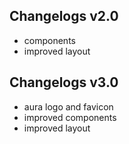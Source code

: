 ## Changelogs v2.0

- components
- improved layout

## Changelogs v3.0
- aura logo and favicon
- improved components
- improved layout